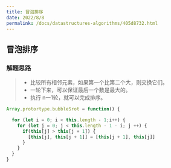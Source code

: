 ```yaml
---
title: 冒泡排序
date: 2022/8/8
permalink: /docs/datastructures-algorithms/405d8732.html
---
```

## 冒泡排序

### 解题思路

> - 比较所有相邻元素，如果第一个比第二个大，则交换它们。
> - 一轮下来，可以保证最后一个数是最大的。
> - 执行 n一1轮，就可以完成排序。



```js
Array.protortype.bubbleSrot = function() {

  for (let i = 0; i < this.length - 1;i++) {
    for (let j = 0; j < this.length - 1 - i; j ++) {
      if(this[j] > this[j + 1]) {
        [this[j], this[j + 1]] = [this[j + 1], this[j]]
      }
  	}
  }
}
```

